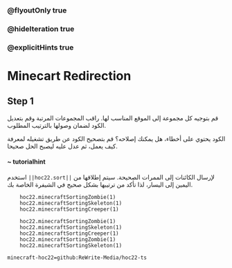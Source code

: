 ### @flyoutOnly true
### @hideIteration true
### @explicitHints true


# Minecart Redirection

## Step 1
قم بتوجيه كل مجموعة إلى الموقع المناسب لها. راقب المجموعات المرتبة وقم بتعديل الكود لضمان وصولها بالترتيب المطلوب.

الكود يحتوي على أخطاء، هل يمكنك إصلاحه؟ قم بتصحيح الكود عن طريق تشغيله لمعرفة كيف يعمل، ثم عدل عليه ليصبح الحل صحيحا.

#### ~ tutorialhint  
استخدم ``||hoc22.sort||``  لإرسال الكائنات إلى الممرات الصحيحة. سيتم إطلاقها من اليمين إلى اليسار، لذا تأكد من ترتيبها بشكل صحيح في الشيفرة الخاصة بك.



```ghost
    hoc22.minecraftSortingZombie(1)
    hoc22.minecraftSortingSkeleton(1)
    hoc22.minecraftSortingCreeper(1)
```
```template
    hoc22.minecraftSortingZombie(1)
    hoc22.minecraftSortingSkeleton(1)
    hoc22.minecraftSortingCreeper(1)
    hoc22.minecraftSortingZombie(1)
    hoc22.minecraftSortingSkeleton(1)
```
```package
minecraft-hoc22=github:ReWrite-Media/hoc22-ts
```